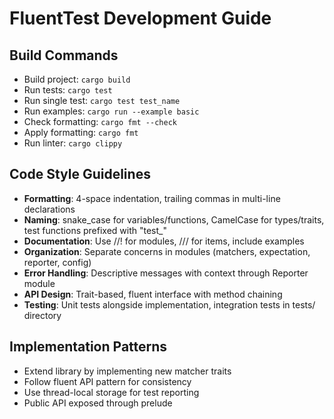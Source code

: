 # FluentTest Development Guide

## Build Commands
- Build project: `cargo build`
- Run tests: `cargo test`
- Run single test: `cargo test test_name`
- Run examples: `cargo run --example basic`
- Check formatting: `cargo fmt --check`
- Apply formatting: `cargo fmt`
- Run linter: `cargo clippy`

## Code Style Guidelines
- **Formatting**: 4-space indentation, trailing commas in multi-line declarations
- **Naming**: snake_case for variables/functions, CamelCase for types/traits, test functions prefixed with "test_"
- **Documentation**: Use //! for modules, /// for items, include examples
- **Organization**: Separate concerns in modules (matchers, expectation, reporter, config)
- **Error Handling**: Descriptive messages with context through Reporter module
- **API Design**: Trait-based, fluent interface with method chaining
- **Testing**: Unit tests alongside implementation, integration tests in tests/ directory

## Implementation Patterns
- Extend library by implementing new matcher traits
- Follow fluent API pattern for consistency
- Use thread-local storage for test reporting
- Public API exposed through prelude